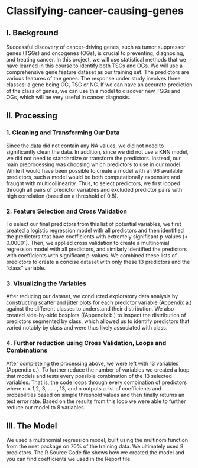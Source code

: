 # Classifying-cancer-causing-genes

## I. Background 
Successful discovery of cancer-driving genes, such as tumor suppressor genes (TSGs) and oncogenes (OGs), is crucial to preventing, diagnosing, and treating cancer. In this project, we will use statistical methods that we have learned in this course to identify both TSGs and OGs. We will use a comprehensive gene feature dataset as our training set. The predictors are various features of the genes. The response under study involves three classes: a gene being OG, TSG or NG. If we can have an accurate prediction of the class of genes, we can use this model to discover new TSGs and OGs, which will be very useful in cancer diagnosis.

## II. Processing
### 1. Cleaning and Transforming Our Data
Since the data did not contain any NA values, we did not need to significantly clean the data. In addition, since we did not use a KNN model, we did not need to standardize or transform the predictors. Instead, our main preprocessing was choosing which predictors to use in our model. While it would have been possible to create a model with all 96 available predictors, such a model would be both computationally expensive and fraught with multicollinearity. Thus, to select predictors, we first looped through all pairs of predictor variables and excluded predictor pairs with high correlation (based on a threshold of 0.8).

### 2. Feature Selection and Cross Validation
To select our final predictors from this list of potential variables, we first created a logistic regression model with all predictors and then identified the predictors that have coefficients with extremely significant p-values (< 0.00001). Then, we applied cross validation to create a multinomial regression model with all predictors, and similarly identified the predictors with coefficients with significant p-values. We combined these lists of predictors to create a concise dataset with only these 13 predictors and the “class” variable.

### 3. Visualizing the Variables
After reducing our dataset, we conducted exploratory data analysis by constructing scatter and jitter plots for each predictor variable (Appendix a.) against the different classes to understand their distribution. We also created side-by-side boxplots ((Appendix b.) to inspect the distribution of predictors segmented by class, which allowed us to identify predictors that varied notably by class and were thus likely associated with class.

### 4. Further reduction using Cross Validation, Loops and Combinations
After completeing the processing above, we were left with 13 variables (Appendix c.). To further reduce the number of variables we created a loop that models and tests every possible combination of the 13 selected variables. That is, the code loops through every combination of predictors where n = 1,2, 3, . . . , 13, and n
outputs a list of coefficients and probabilities based on simple threshold values and then finally returns an test error rate. Based on the results from this loop we were able to further reduce our model to 8 variables.

## III. The Model
We used a multinomial regression model, built using the multinom function from the nnet package on 70% of the training data. We ultimately used 8 predictors. The R Source Code file shows how we created the model and you can find coefficients we used in the Report file.  
